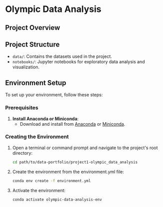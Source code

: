 # Olympic Data Analysis

## Project Overview

## Project Structure

- `data/`: Contains the datasets used in the project.
- `notebooks/`: Jupyter notebooks for exploratory data analysis and visualization.

## Environment Setup

To set up your environment, follow these steps:

### Prerequisites

1. **Install Anaconda or Miniconda**:
   - Download and install from [Anaconda](https://www.anaconda.com/products/distribution) or [Miniconda](https://docs.conda.io/en/latest/miniconda.html).

### Creating the Environment

1. Open a terminal or command prompt and navigate to the project's root directory:

   ```bash
   cd path/to/data-portfolio/project1-olympic_data_analysis

2. Create the environment from the environment.yml file:

   ```bash
   conda env create -f environment.yml

3. Activate the environment:

   ```bash
   conda activate olympic-data-analysis-env

